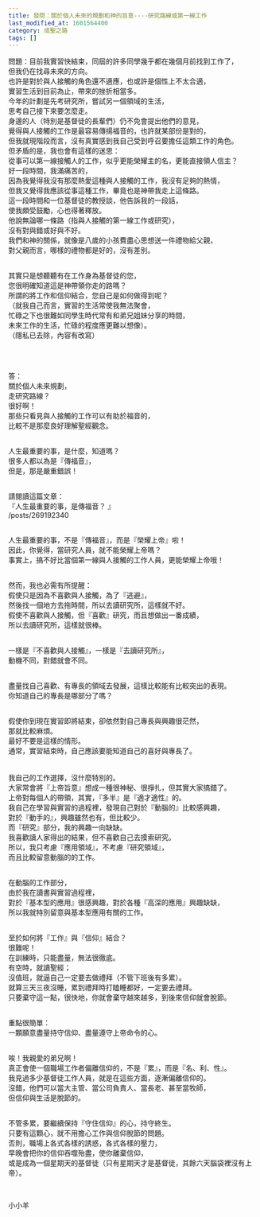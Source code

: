 ```yaml
---
title: 發問：關於個人未來的規劃和神的旨意----研究路線或第一線工作
last_modified_at: 1601564400
category: 成聖之路
tags: []
---
```


<p>問題：目前我實習快結束，同屆的許多同學幾乎都在幾個月前找到工作了，<br>
但我仍在找尋未來的方向。<br>
也許是對於與人接觸的角色還不適應，也或許是個性上不太合適，<br>
實習生活到目前為止，帶來的挫折相當多。<br>
今年的計劃是先考研究所，嘗試另一個領域的生活，<br>
思考自己接下來要怎麼走。<br>
身邊的人（特別是基督徒的長輩們）仍不免會提出他們的意見，<br>
覺得與人接觸的工作是最容易傳揚福音的，也許就某部份是對的，<br>
但我就現階段而言，沒有真實感到我自己受到呼召要擔任這類工作的角色。<br>
但矛盾的是，我也會有這樣的迷思：<br>
從事可以第一線接觸人的工作，似乎更能榮耀主的名，更能直接領人信主？<br>
好一段時間，我滿痛苦的，<br>
因為我覺得我沒有那麼熱愛這種與人接觸的工作，我沒有足夠的熱情，<br>
但我又覺得我應該從事這種工作，畢竟也是神帶我走上這條路。<br>
這一段時間和一位基督徒的教授談，他告訴我的一段話，<br>
使我頗受鼓勵，心也得著釋放。<br>
他說無論哪一條路（指與人接觸的第一線工作或研究），<br>
沒有對與錯或好與不好。<br>
我們和神的關係，就像是八歲的小孩費盡心思想送一件禮物給父親，<br>
對父親而言，哪樣的禮物都是好的，沒有差別。<br>
&nbsp;</p>

<p>其實只是想聽聽有在工作身為基督徒的您，<br>
您很明確知道這是神帶領你走的路嗎？<br>
所謂的將工作和信仰結合，您自己是如何做得到呢？<br>
（就我自己而言，實習的生活常使我無法聚會，<br>
忙碌之下也很難如同學生時代常有和弟兄姐妹分享的時間，<br>
未來工作的生活，忙碌的程度應更難以想像）。<br>
（隱私已去除，內容有改寫）</p>

<p>&nbsp;</p>

<p><br>
答：<br>
關於個人未來規劃，<br>
走研究路線？<br>
很好啊！<br>
那些只看見與人接觸的工作可以有助於福音的，<br>
比較不是那麼良好理解聖經觀念。</p>

<p><br>
人生最重要的事，是什麼，知道嗎？<br>
很多人都以為是『傳福音』，<br>
但是，那是嚴重錯誤！<br>
&nbsp;</p>

<p>請閱讀這篇文章：<br>
『人生最重要的事，是傳福音？ 』<br>
/posts/269192340</p>

<p>&nbsp;<br>
人生最重要的事，不是『傳福音』，而是『榮耀上帝』啦！<br>
因此，你覺得，當研究人員，就不能榮耀上帝嗎？<br>
事實上，搞不好比當個第一線與人接觸的工作人員，更能榮耀上帝哦！<br>
&nbsp;</p>

<p>然而，我也必需有所提醒：<br>
假使只是因為不喜歡與人接觸，為了『逃避』，<br>
然後找一個地方去拖時間，所以去讀研究所，這樣就不好。<br>
假使不喜歡與人接觸，但『喜歡』研究，而且想做出一番成績，<br>
所以去讀研究所，這樣就很棒。</p>

<p><br>
一樣是『不喜歡與人接觸』，一樣是『去讀研究所』，<br>
動機不同，對錯就會不同。<br>
&nbsp;</p>

<p>盡量找自己喜歡、有專長的領域去發展，這樣比較能有比較突出的表現。<br>
你知道自己的專長是哪部分了嗎？</p>

<p><br>
假使你到現在實習即將結束，卻依然對自己專長與興趣很茫然，<br>
那就比較麻煩。<br>
最好不要是這樣的情形。<br>
通常，實習結束時，自己應該要能知道自己的喜好與專長了。<br>
&nbsp;<br>
&nbsp;<br>
我自己的工作選擇，沒什麼特別的。<br>
大家常會將『上帝旨意』想成一種很神秘、很掙扎，但其實大家搞錯了。<br>
上帝對每個人的帶領，其實，『多半』是『適才適性』的。<br>
我自己在學習與實習的過程裡，發現自己對於『動腦的』比較感興趣，<br>
對於『動手的』，興趣雖然也有，但比較少。<br>
而『研究』部分，我的興趣一向缺缺。<br>
我喜歡讀人家得出的結果，但不喜歡自己去摸索研究。<br>
所以，我只考慮『應用領域』，不考慮『研究領域』，<br>
而且比較留意動腦的的工作。</p>

<p><br>
在動腦的工作部分，<br>
由於我在讀書與實習過程裡，<br>
對於『基本型的應用』很感興趣，對於各種『高深的應用』興趣缺缺，<br>
所以我就特別留意與基本型應用有關的工作。</p>

<p><br>
至於如何將『工作』與『信仰』結合？<br>
很難呢！<br>
在訓練時，只能盡量，無法很徹底。<br>
有空時，就讀聖經；<br>
沒值班，就逼自己一定要去做禮拜（不管下班後有多累）。<br>
就算三天三夜沒睡，累到禮拜時打瞌睡都好，一定要去禮拜。<br>
只要棄守這一點，很快地，你就會棄守越來越多，到後來信仰就會脫節。</p>

<p><br>
重點很簡單：<br>
一顆願意盡量持守信仰、盡量遵守上帝命令的心。<br>
&nbsp;</p>

<p>唉！我親愛的弟兄啊！<br>
真正會使一個職場工作者偏離信仰的，不是『累』，而是『名、利、性』。<br>
我見過多少基督徒工作人員，就是在這些方面，逐漸偏離信仰的。<br>
沒錯，他們可以當大主管、當公司負責人、當長老、甚至當牧師，<br>
但信仰與生活是脫節的。<br>
&nbsp;</p>

<p>不管多累，要繼續保持『守住信仰』的心，持守終生。<br>
只要有這顆心，就不用擔心工作與信仰脫節的問題。<br>
否則，職場上各式各樣的誘惑，各式各樣的壓力，<br>
早晚會把你的信仰吞噬殆盡，使你離棄信仰，<br>
或是成為一個星期天的基督徒（只有星期天才是基督徒，其餘六天腦袋裡沒有上帝）。</p>

<p>&nbsp;</p>

<p>小小羊</p>

